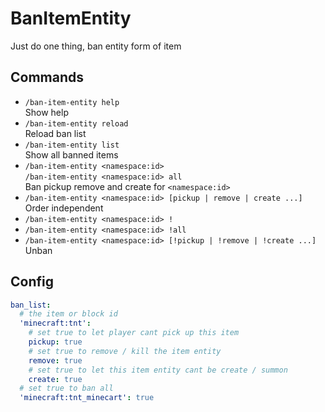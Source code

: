 # BanItemEntity
Just do one thing, ban entity form of item

## Commands
- `/ban-item-entity help`  
    Show help
- `/ban-item-entity reload`  
    Reload ban list
- `/ban-item-entity list`  
    Show all banned items
- `/ban-item-entity <namespace:id>`  
    `/ban-item-entity <namespace:id> all`  
    Ban pickup remove and create for `<namespace:id>`
- `/ban-item-entity <namespace:id> [pickup | remove | create ...]`  
    Order independent
- `/ban-item-entity <namespace:id> !`
- `/ban-item-entity <namespace:id> !all`
- `/ban-item-entity <namespace:id> [!pickup | !remove | !create ...]`  
    Unban

## Config
```yml
ban_list:
  # the item or block id
  'minecraft:tnt':
    # set true to let player cant pick up this item
    pickup: true
    # set true to remove / kill the item entity
    remove: true
    # set true to let this item entity cant be create / summon
    create: true
  # set true to ban all
  'minecraft:tnt_minecart': true
```